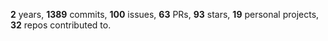 **2** years, **1389** commits, **100** issues, **63** PRs, **93** stars, **19** personal projects, **32** repos contributed to.
